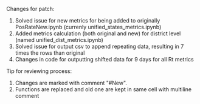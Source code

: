 Changes for patch:
1. Solved issue for new metrics for being added to originally PosRateNew.ipynb (currenly unified_states_metrics.ipynb)
2. Added metrics calculation (both original and new) for district level (named unified_dist_metrics.ipynb)
3. Solved issue for output csv to append repeating data, resulting in 7 times the rows than original
4. Changes in code for outputting shifted data for 9 days for all Rt metrics 

Tip for reviewing process:
1. Changes are marked with comment "#New".
2. Functions are replaced and old one are kept in same cell with multiline comment
